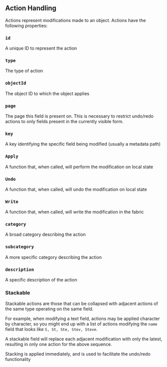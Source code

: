 ## Action Handling

Actions represent modifications made to an object. Actions have the following properties:

### `id`
A unique ID to represent the action

### `type`
The type of action

### `objectId`
The object ID to which the object applies

### `page`
The page this field is present on. This is necessary to restrict undo/redo actions to only fields present in the currently visible form. 

### `key`
A key identifying the specific field being modified (usually a metadata path)

### `Apply`
A function that, when called, will perform the modification on local state

### `Undo`
A function that, when called, will undo the modification on local state

### `Write`
A function that, when called, will write the modification in the fabric

### `category`
A broad category describing the action

### `subcategory`
A more specific category describing the action

### `description`
A specific description of the action


### Stackable
Stackable actions are those that can be collapsed with adjacent actions of the same type operating on the same field. 

For example, when modifying a text field, actions may be applied character by character, so you might end up with a list of actions modifying the `name` field that looks like `S, St, Ste, Stev, Steve`.

A stackable field will replace each adjacent modification with only the latest, resulting in only one action for the above sequence. 

Stacking is applied immediately, and is used to facilitate the undo/redo functionality
